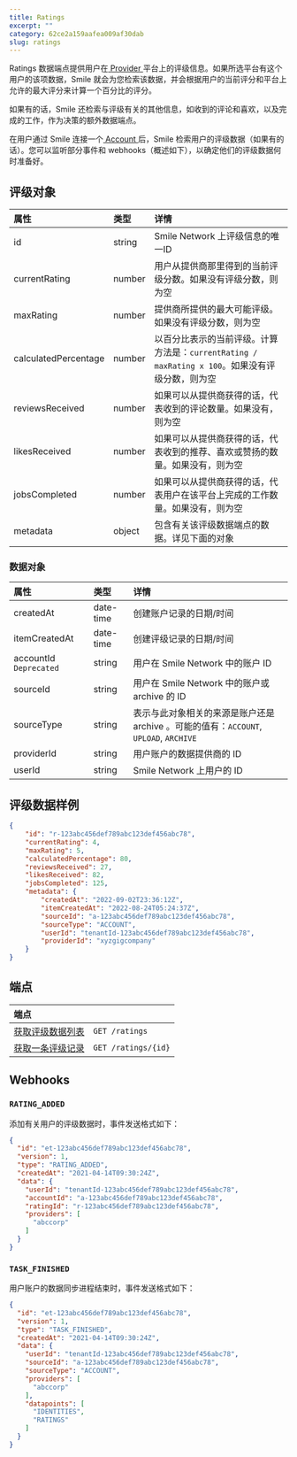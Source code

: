 ```yaml
---
title: Ratings
excerpt: ""
category: 62ce2a159aafea009af30dab  
slug: ratings
---
```


Ratings 数据端点提供用户在[ Provider ](/reference/providers)平台上的评级信息。如果所选平台有这个用户的该项数据，Smile 就会为您检索该数据，并会根据用户的当前评分和平台上允许的最大评分来计算一个百分比的评分。

如果有的话，Smile 还检索与评级有关的其他信息，如收到的评论和喜欢，以及完成的工作，作为决策的额外数据端点。

在用户通过 Smile 连接一个[ Account ](/reference/accounts)后，Smile 检索用户的评级数据（如果有的话）。您可以监听部分事件和 webhooks（概述如下），以确定他们的评级数据何时准备好。

## 评级对象

| 属性                   | 类型     | 详情                                                               |
|:---------------------|:-------|:-----------------------------------------------------------------|
| id                   | string | Smile Network 上评级信息的唯一ID                                         |
| currentRating        | number | 用户从提供商那里得到的当前评级分数。如果没有评级分数，则为空                                   |
| maxRating            | number | 提供商所提供的最大可能评级。如果没有评级分数，则为空                                       |
| calculatedPercentage | number | 以百分比表示的当前评级。计算方法是：`currentRating / maxRating x 100`。如果没有评级分数，则为空 |
| reviewsReceived      | number | 如果可以从提供商获得的话，代表收到的评论数量。如果没有，则为空                                  |
| likesReceived        | number | 如果可以从提供商获得的话，代表收到的推荐、喜欢或赞扬的数量。如果没有，则为空                           |
| jobsCompleted        | number | 如果可以从提供商获得的话，代表用户在该平台上完成的工作数量。如果没有，则为空                           |
| metadata             | object | 包含有关该评级数据端点的数据。详见下面的对象                                           |


### 数据对象

| 属性                     | 类型        | 详情                                                             |
|:-----------------------|:----------|:---------------------------------------------------------------|
| createdAt | date-time | 创建账户记录的日期/时间                                                   |
| itemCreatedAt | date-time | 创建评级记录的日期/时间                                                   |
| accountId `Deprecated` | string    | 用户在 Smile Network 中的账户 ID                                      |
| sourceId               | string    | 用户在 Smile Network 中的账户或 archive 的 ID                           |
| sourceType             | string    | 表示与此对象相关的来源是账户还是 archive 。可能的值有：`ACCOUNT`, `UPLOAD`, `ARCHIVE` |
| providerId             | string    | 用户账户的数据提供商的 ID                                                 |
| userId                 | string    | Smile Network 上用户的 ID                                          |


## 评级数据样例

```json
{
    "id": "r-123abc456def789abc123def456abc78",
    "currentRating": 4,
    "maxRating": 5,
    "calculatedPercentage": 80,
    "reviewsReceived": 27,
    "likesReceived": 82,
    "jobsCompleted": 125,
    "metadata": {
        "createdAt": "2022-09-02T23:36:12Z",
        "itemCreatedAt": "2022-08-24T05:24:37Z",
        "sourceId": "a-123abc456def789abc123def456abc78",
        "sourceType": "ACCOUNT",
        "userId": "tenantId-123abc456def789abc123def456abc78",
        "providerId": "xyzgigcompany"
    }
}
```

## 端点

| 端点                                    | |
|:--------------------------------------| :---- |
| [获取评级数据列表](/reference/list-ratings-1) | `GET /ratings` |
| [获取一条评级记录](/reference/get-rating-1)   | `GET /ratings/{id}` |

## Webhooks

### `RATING_ADDED`

添加有关用户的评级数据时，事件发送格式如下：

```json
{
  "id": "et-123abc456def789abc123def456abc78",
  "version": 1,
  "type": "RATING_ADDED",
  "createdAt": "2021-04-14T09:30:24Z",
  "data": {
    "userId": "tenantId-123abc456def789abc123def456abc78",
    "accountId": "a-123abc456def789abc123def456abc78",
    "ratingId": "r-123abc456def789abc123def456abc78",
    "providers": [
      "abccorp"
    ]
  }
}
```

### `TASK_FINISHED`

用户账户的数据同步进程结束时，事件发送格式如下：

```json
{
  "id": "et-123abc456def789abc123def456abc78",
  "version": 1,
  "type": "TASK_FINISHED",
  "createdAt": "2021-04-14T09:30:24Z",
  "data": {
    "userId": "tenantId-123abc456def789abc123def456abc78",
    "sourceId": "a-123abc456def789abc123def456abc78",
    "sourceType": "ACCOUNT",
    "providers": [
      "abccorp"
    ],
    "datapoints": [
      "IDENTITIES",
      "RATINGS"
    ]
  }
}
```
